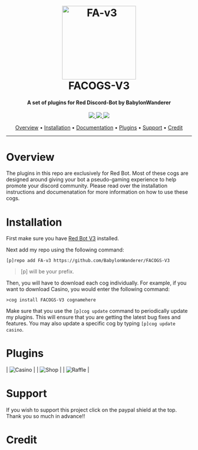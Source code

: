 <h1 align="center">
  <br>
  <a href="https://github.com/Babylonwanderer/FACOGS-V3/"><img src="http://www.forbiddenangels.net/images/logo.png" alt="FA-v3" width="200"></a>
  <br>
  FACOGS-V3
  <br>
</h1>

<h4 align="center">A set of plugins for Red Discord-Bot by BabylonWanderer</h4>

<p align="center">
  <a href="https://paypal.me/BabylonWandeer">
    <img src="https://img.shields.io/badge/paypal-donate-red.svg">
  </a>
  <a href="https://www.python.org/downloads/release/python-366/"><img src="https://img.shields.io/badge/Made%20With-Python%203.6-blue.svg?style=for-the-badge">
</a>
  <a href="https://github.com/Cog-Creators/Red-DiscordBot">
      <img src="https://img.shields.io/badge/Discord-Red%20Bot-red.svg">
  </a>
</p>

<p align="center">
  <a href="#overview">Overview</a> •
  <a href="#installation">Installation</a> •
  <a href="#documenation">Documentation</a> •
  <a href="#plugins">Plugins</a> •
  <a href="#support">Support</a> •
  <a href="#credit">Credit</a>
</p>

---
# Overview
The plugins in this repo are exclusively for Red Bot. Most of these cogs are designed around giving your bot a pseudo-gaming experience to help promote your discord community. Please read over the installation instructions and documenatation for more information on how to use these cogs.

# Installation
First make sure you have [Red Bot V3](https://github.com/Cog-Creators/Red-DiscordBot/tree/V3/develop) installed.

Next add my repo using the following command:  

`[p]repo add FA-v3 https://github.com/BabylonWanderer/FACOGS-V3`    

> [p] will be your prefix.

Then, you will have to download each cog individually. For example, if you want to download Casino, you would enter the following command:

`>cog install FACOGS-V3 cognamehere`

Make sure that you use the `[p]cog update` command to periodically update my plugins. This will ensure that you are getting the latest bug fixes and features. You may also update a specific cog by typing `[p]cog update casino`.


# Plugins

| ![Casino](https://i.imgur.com/vkpfJug.png)                                              |
| ![Shop](https://cdn3.iconfinder.com/data/icons/shopping-icons-14/128/17_Store-128.png)  |
| ![Raffle](https://github.com/Redjumpman/Jumper-Plugins/wiki/Raffle-RedV3)               |

# Support

If you wish to support this project click on the paypal shield at the top. Thank you so much in advance!! 

# Credit

